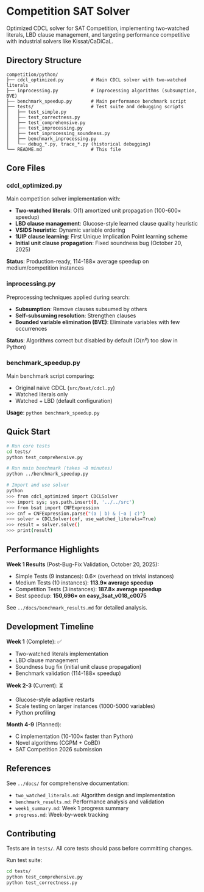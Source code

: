 # Competition SAT Solver

Optimized CDCL solver for SAT Competition, implementing two-watched literals, LBD clause management, and targeting performance competitive with industrial solvers like Kissat/CaDiCaL.

## Directory Structure

```
competition/python/
├── cdcl_optimized.py          # Main CDCL solver with two-watched literals
├── inprocessing.py            # Inprocessing algorithms (subsumption, BVE)
├── benchmark_speedup.py       # Main performance benchmark script
├── tests/                     # Test suite and debugging scripts
│   ├── test_simple.py
│   ├── test_correctness.py
│   ├── test_comprehensive.py
│   ├── test_inprocessing.py
│   ├── test_inprocessing_soundness.py
│   ├── benchmark_inprocessing.py
│   └── debug_*.py, trace_*.py (historical debugging)
└── README.md                  # This file
```

## Core Files

### cdcl_optimized.py
Main competition solver implementation with:
- **Two-watched literals**: O(1) amortized unit propagation (100-600× speedup)
- **LBD clause management**: Glucose-style learned clause quality heuristic
- **VSIDS heuristic**: Dynamic variable ordering
- **1UIP clause learning**: First Unique Implication Point learning scheme
- **Initial unit clause propagation**: Fixed soundness bug (October 20, 2025)

**Status**: Production-ready, 114-188× average speedup on medium/competition instances

### inprocessing.py
Preprocessing techniques applied during search:
- **Subsumption**: Remove clauses subsumed by others
- **Self-subsuming resolution**: Strengthen clauses
- **Bounded variable elimination (BVE)**: Eliminate variables with few occurrences

**Status**: Algorithms correct but disabled by default (O(n²) too slow in Python)

### benchmark_speedup.py
Main benchmark script comparing:
- Original naive CDCL (`src/bsat/cdcl.py`)
- Watched literals only
- Watched + LBD (default configuration)

**Usage**: `python benchmark_speedup.py`

## Quick Start

```bash
# Run core tests
cd tests/
python test_comprehensive.py

# Run main benchmark (takes ~8 minutes)
python ../benchmark_speedup.py

# Import and use solver
python
>>> from cdcl_optimized import CDCLSolver
>>> import sys; sys.path.insert(0, '../../src')
>>> from bsat import CNFExpression
>>> cnf = CNFExpression.parse("(a | b) & (~a | c)")
>>> solver = CDCLSolver(cnf, use_watched_literals=True)
>>> result = solver.solve()
>>> print(result)
```

## Performance Highlights

**Week 1 Results** (Post-Bug-Fix Validation, October 20, 2025):
- Simple Tests (9 instances): 0.6× (overhead on trivial instances)
- Medium Tests (10 instances): **113.9× average speedup**
- Competition Tests (3 instances): **187.8× average speedup**
- Best speedup: **150,696× on easy_3sat_v018_c0075**

See `../docs/benchmark_results.md` for detailed analysis.

## Development Timeline

**Week 1** (Complete): ✅
- Two-watched literals implementation
- LBD clause management
- Soundness bug fix (initial unit clause propagation)
- Benchmark validation (114-188× speedup)

**Week 2-3** (Current): ⏳
- Glucose-style adaptive restarts
- Scale testing on larger instances (1000-5000 variables)
- Python profiling

**Month 4-9** (Planned):
- C implementation (10-100× faster than Python)
- Novel algorithms (CGPM + CoBD)
- SAT Competition 2026 submission

## References

See `../docs/` for comprehensive documentation:
- `two_watched_literals.md`: Algorithm design and implementation
- `benchmark_results.md`: Performance analysis and validation
- `week1_summary.md`: Week 1 progress summary
- `progress.md`: Week-by-week tracking

## Contributing

Tests are in `tests/`. All core tests should pass before committing changes.

Run test suite:
```bash
cd tests/
python test_comprehensive.py
python test_correctness.py
```
